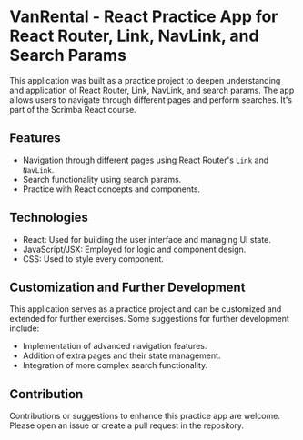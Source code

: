 # VanRental - React Practice App for React Router, Link, NavLink, and Search Params

This application was built as a practice project to deepen understanding and application of React Router, Link, NavLink, and search params. The app allows users to navigate through different pages and perform searches. It's part of the Scrimba React course.

## Features

- Navigation through different pages using React Router's `Link` and `NavLink`.
- Search functionality using search params.
- Practice with React concepts and components.

## Technologies

- React: Used for building the user interface and managing UI state.
- JavaScript/JSX: Employed for logic and component design.
- CSS: Used to style every component.

## Customization and Further Development

This application serves as a practice project and can be customized and extended for further exercises. Some suggestions for further development include:

- Implementation of advanced navigation features.
- Addition of extra pages and their state management.
- Integration of more complex search functionality.

## Contribution

Contributions or suggestions to enhance this practice app are welcome. Please open an issue or create a pull request in the repository.
